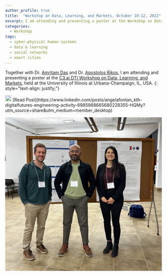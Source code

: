 ```yaml
---
author_profile: true
title:  "Workshop on Data, Learning, and Markets, October 10-12, 2022"
excerpt: I am attending and presenting a poster at the Workshop on Data, Learning, and Markets
categories:
  - Workshop
tags:
  - cyber-physical human systems
  - data & learning
  - social networks
  - smart cities
---
```


Together with Dr. [Amritam Das](http://amritamdas.com/) and Dr. [Apostolos Rikos](https://sites.google.com/view/apostolosrikos/home), 
I am attending and presenting a poster at the [C3.ai DTI Workshop on Data, Learning, and Markets](https://c3dti.ai/events/workshops/data-learning-markets/), 
held at the University of Illinois at Urbana-Champaign, IL, USA. 
{: style="text-align: justify;"}

<img src="https://raw.githubusercontent.com/FortAwesome/Font-Awesome/6.x/svgs/brands/linkedin.svg" width="20" height="20">
[Read Post](https://www.linkedin.com/posts/angelafontan_kth-digitalfutures-engineering-activity-6985988665680228355-HQMy?utm_source=share&utm_medium=member_desktop)

![teamphoto](../assets/2022Illinois.jpg)
